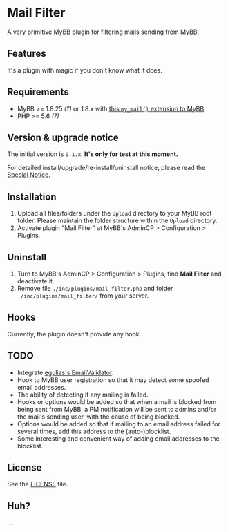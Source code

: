 # Mail Filter
A very primitive MyBB plugin for filtering mails sending from MyBB.

## Features
It's a plugin with magic if you don't know what it does.

## Requirements

- MyBB >= 1.8.25 _(?)_ or 1.8.x with [this `my_mail()` extension to MyBB](https://github.com/yuliu/mybb-mybb/tree/pull-4135-mailhandler-hook)
- PHP >= 5.6 _(?)_

## Version & upgrade notice

The initial version is `0.1.x`. **It's only for test at this moment.**

For detailed install/upgrade/re-install/uninstall notice, please read the [Special Notice](UPGRADE.md).

## Installation

1. Upload all files/folders under the `Upload` directory to your MyBB root folder. Please maintain the folder structure within the `Upload` directory.
2. Activate plugin "Mail Filter" at MyBB's AdminCP > Configuration > Plugins.

## Uninstall

1. Turn to MyBB's AdminCP > Configuration > Plugins, find **Mail Filter** and deactivate it.
2. Remove file `./inc/plugins/mail_filter.php` and folder `./inc/plugins/mail_filter/` from your server.

## Hooks

Currently, the plugin doesn't provide any hook.

## TODO

- Integrate [egulias's EmailValidator](https://github.com/egulias/EmailValidato).
- Hook to MyBB user registration so that it may detect some spoofed email addresses.
- The ability of detecting if any mailing is failed.
- Hooks or options would be added so that when a mail is blocked from being sent from MyBB, a PM notification will be sent to admins and/or the mail's sending user, with the cause of being blocked.
- Options would be added so that if mailing to an email address failed for several times, add this address to the (auto-)blocklist.
- Some interesting and convenient way of adding email addresses to the blocklist.



## License
See the [LICENSE](https://github.com/yuliu/mybb-plugin-mail-filter/blob/master/LICENSE) file.

## Huh?
...